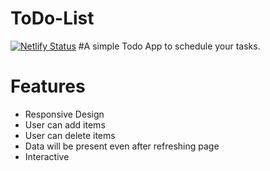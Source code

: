 # ToDo-List
[![Netlify Status](https://api.netlify.com/api/v1/badges/693cd849-1f88-40d9-98cd-c778ce44d966/deploy-status)](https://app.netlify.com/sites/shehacks-todo-app/deploys)
#A simple Todo App to schedule your tasks.

# Features
* Responsive Design
* User can add items
* User can delete items
* Data will be present even after refreshing page
* Interactive
<!-- * User can mark items that are done -->

